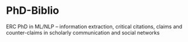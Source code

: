 # PhD-Biblio
ERC PhD in ML/NLP – information extraction, critical citations, claims and counter-claims in scholarly communication and social networks
